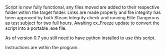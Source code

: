 Script is now fully functional, any files moved are added to their respective folder within the target folder. Links are made properly and file integrity has been approved by both Steam Integrity check and running Elite Dangerous as test subject for two full hours. Awaiting cx_Freeze update to convert the script into a portable .exe file.

As of version 0.7 you still need to have python installed to use this script. 

Instructions are within the program.
